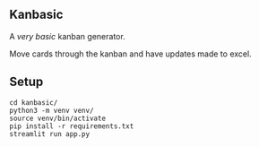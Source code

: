 ## Kanbasic
A _very basic_ kanban generator.

Move cards through the kanban and have updates made to excel.

## Setup 
```
cd kanbasic/
python3 -m venv venv/
source venv/bin/activate
pip install -r requirements.txt
streamlit run app.py
```
